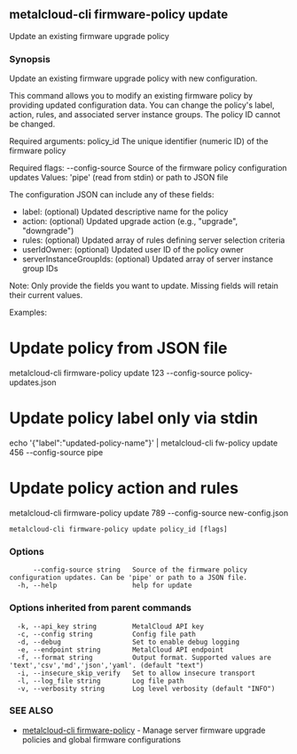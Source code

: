 ## metalcloud-cli firmware-policy update

Update an existing firmware upgrade policy

### Synopsis

Update an existing firmware upgrade policy with new configuration.

This command allows you to modify an existing firmware policy by providing
updated configuration data. You can change the policy's label, action, rules,
and associated server instance groups. The policy ID cannot be changed.

Required arguments:
  policy_id               The unique identifier (numeric ID) of the firmware policy

Required flags:
  --config-source         Source of the firmware policy configuration updates
                          Values: 'pipe' (read from stdin) or path to JSON file

The configuration JSON can include any of these fields:
  - label: (optional) Updated descriptive name for the policy
  - action: (optional) Updated upgrade action (e.g., "upgrade", "downgrade") 
  - rules: (optional) Updated array of rules defining server selection criteria
  - userIdOwner: (optional) Updated user ID of the policy owner
  - serverInstanceGroupIds: (optional) Updated array of server instance group IDs

Note: Only provide the fields you want to update. Missing fields will retain
their current values.

Examples:
  # Update policy from JSON file
  metalcloud-cli firmware-policy update 123 --config-source policy-updates.json
  
  # Update policy label only via stdin
  echo '{"label":"updated-policy-name"}' | metalcloud-cli fw-policy update 456 --config-source pipe
  
  # Update policy action and rules
  metalcloud-cli firmware-policy update 789 --config-source new-config.json

```
metalcloud-cli firmware-policy update policy_id [flags]
```

### Options

```
      --config-source string   Source of the firmware policy configuration updates. Can be 'pipe' or path to a JSON file.
  -h, --help                   help for update
```

### Options inherited from parent commands

```
  -k, --api_key string         MetalCloud API key
  -c, --config string          Config file path
  -d, --debug                  Set to enable debug logging
  -e, --endpoint string        MetalCloud API endpoint
  -f, --format string          Output format. Supported values are 'text','csv','md','json','yaml'. (default "text")
  -i, --insecure_skip_verify   Set to allow insecure transport
  -l, --log_file string        Log file path
  -v, --verbosity string       Log level verbosity (default "INFO")
```

### SEE ALSO

* [metalcloud-cli firmware-policy](metalcloud-cli_firmware-policy.md)	 - Manage server firmware upgrade policies and global firmware configurations

